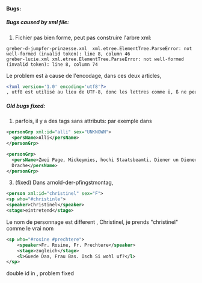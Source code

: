 #### Bugs:

##### Bugs caused by xml file:

1. Fichier pas bien forme, peut pas construire l'arbre xml:
```shell
greber-d-jumpfer-prinzesse.xml  xml.etree.ElementTree.ParseError: not well-formed (invalid token): line 8, column 46
greber-lucie.xml xml.etree.ElementTree.ParseError: not well-formed (invalid token): line 8, column 74
```
Le problem est à cause de l'encodage, dans ces deux articles,
```xml
<?xml version='1.0' encoding='utf8'?>
, utf8 est utilisé au lieu de UTF-8, donc les lettres comme ü, ß ne peuvent pas être lu.
```

##### Old bugs fixed:

1. parfois, il y a des tags sans attributs:
par exemple dans <personGrp>
```xml
<personGrp xml:id="alli" sex="UNKNOWN">
  <persName>Alli</persName>
</personGrp>

<personGrp>
  <persName>Zwei Page, Mickeymies, hochi Staatsbeamti, Diener un Dienere biem Maharadscha, e
  Drache</persName>
</personGrp>
```

3. (fixed) Dans arnold-der-pfingstmontag, 
```xml
<person xml:id="christinel" sex="F">
<sp who="#christinle">
<speaker>Christinel</speaker>
<stage>eintretend</stage>
```
Le nom de personnage est different <sp who="#christinle">, <speaker>Christinel</speaker>, je prends "christinel" comme le vrai nom


```xml 
<sp who="#rosine #prechtere">
    <speaker>Fr. Rosine, Fr. Prechtere</speaker>
    <stage>zugleich</stage>
    <l>Guede Daa, Frau Bas. Isch Si wohl uf?</l>
</sp>
```
double id in <sp>, problem fixed

